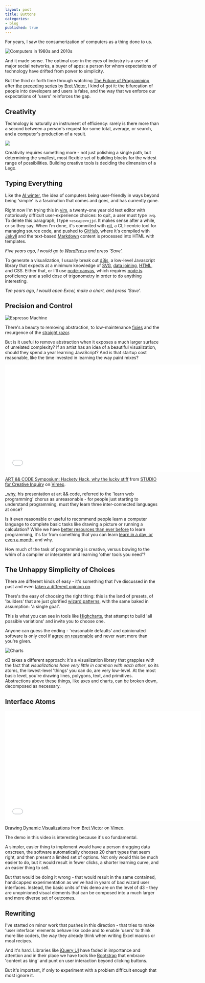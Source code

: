 ```yaml
---
layout: post
title: Buttons
categories:
- blog
published: true
---
```


For years, I saw the consumerization of computers as a thing done to us.

![Computers in 1980s and 2010s](http://farm4.staticflickr.com/3793/9533899268_4952094a37_h.jpg)

And it made sense. The optimal user in the eyes of industry is a
user of major social networks,
a buyer of apps: a person for whom expectations of technology
have drifted from power to simplicity.

But the third or forth time through watching [The Future of Programming](http://vimeo.com/71278954),
after [the](http://vimeo.com/64895205) [preceding](http://vimeo.com/66085662)
[series](http://vimeo.com/67076984) by [Bret Victor](http://worrydream.com/),
I kind of got it: the bifurcation of people into developers and users is false, and the way
that we enforce our expectations of 'users' reinforces the gap.

## Creativity

Technology is naturally an instrument of efficiency:
rarely is there more than a second between a person's request for some total,
average, or search, and a computer's production of a result.

![](http://farm4.staticflickr.com/3799/9627306333_aa63b657c1_b.jpg)

Creativity requires something more - not just polishing a single path,
but determining the smallest, most flexible set of building blocks for the
widest range of possibilities. Building creative tools is deciding the dimension
of a Lego.

## Typing Everything

Like the [AI winter](https://en.wikipedia.org/wiki/AI_winter),
the idea of computers being user-friendly in ways beyond being 'simple' is a
fascination that comes and goes, and has currently gone.

Right now I'm trying this in [vim](http://www.vim.org/), a twenty-one year
old text editor with notoriously difficult user-experience choices: to quit,
a user must type `:wq`. To delete this paragraph, I type `<escape>vjjd`.
It makes sense after a while, or so they say. When I'm done, it's commited
with [git](http://git-scm.com/), a CLI-centric tool for managing source code,
and pushed to [GitHub](https://github.com/), where it's compiled with [Jekyll](http://jekyllrb.com/)
and the text-based [Markdown](http://daringfireball.net/projects/markdown/) content
is processed into HTML with templates.

_Five years ago, I would go to [WordPress](http://wordpress.org/) and press 'Save'._

To generate a visualization, I usually break out [d3js](http://d3js.org/),
a low-level Javascript library that expects at a minimum knowledge of
[SVG](http://macwright.org/2013/06/25/just-enough-svg.html),
[data joining](http://macwright.org/presentations/dcjq/), [HTML](http://macwright.org/2013/07/07/d3-for-html.html),
and CSS. Either that, or I'll use [node-canvas](https://github.com/learnboost/node-canvas),
which requires [node.js](http://nodejs.org/) proficiency and a solid dose
of trigonometry in order to do anything interesting.

_Ten years ago, I would open Excel, make a chart, and press 'Save'._

## Precision and Control

![Espresso Machine](http://farm4.staticflickr.com/3693/9531287575_60c98800ad_h.jpg)

There's a beauty to removing abstraction, to low-maintenance [fixies](https://en.wikipedia.org/wiki/Fixed-gear_bicycle)
and the resurgence of the [straight razor](https://en.wikipedia.org/wiki/Straight_razor).

But is it useful to remove abstraction when it exposes a much larger surface
of unrelated complexity? If an artist has an idea of a beautiful visualization,
should they spend a year learning JavaScript? And is that startup cost reasonable,
like the time invested in learning the way paint mixes?

<iframe src="//player.vimeo.com/video/5047563?title=0&amp;byline=0&amp;portrait=0" width="640" height="352" frameborder="0" webkitallowfullscreen mozallowfullscreen allowfullscreen></iframe> <p><a href="http://vimeo.com/5047563">ART && CODE Symposium: Hackety Hack, why the lucky stiff</a> from <a href="http://vimeo.com/sfci">STUDIO for Creative Inquiry</a> on <a href="https://vimeo.com">Vimeo</a>.</p>

[_why](http://vimeo.com/5047563), his presentation at art && code, referred
to the 'learn web programming' chorus as unreasonable - for people just
starting to understand programming, must they learn three inter-connected
languages at once?

Is it even reasonable or useful to recommend people learn a computer language to
complete basic tasks like drawing a picture or running a calculation? While
we have [better resources than ever before](http://www.codecademy.com/) to learn programming,
it's far from something that you can learn [learn in a day, or even a month](http://norvig.com/21-days.html),
and why.

How much of the task of programming is creative, versus bowing to the
whim of a compiler or interpreter and learning 'other tools you need'?

## The Unhappy Simplicity of Choices

There are different kinds of easy - it's
something that I've discussed in the past and even [taken a different opinion on](http://macwright.org/presentations/carto/#11).

There's the easy of choosing the right thing: this is the land of presets,
of 'builders' that are just glorified [wizard patterns](http://ui-patterns.com/patterns/Wizard),
with the same baked in assumption: 'a single goal'.

This is what you can see in tools like [Highcharts](http://www.highcharts.com/products/highcharts),
that attempt to build 'all possible variations' and invite you to choose one.

Anyone can guess the ending - 'reasonable defaults' and opinionated software
is only cool if [agree on reasonable](https://twitter.com/tmcw/status/257602386405777408)
and never want more than you're given.

![Charts](http://farm4.staticflickr.com/3722/9533924560_f504e86159_h.jpg)

d3 takes a different approach: it's a visualization library that grapples
with the fact that _visualizations have very little in common with each other_,
so its atoms, the lowest-level 'things' you can do, are very low-level.
At the most basic level, you're drawing lines, polygons, text, and primitives.
Abstractions above these things, like axes and charts, can be broken down,
decomposed as necessary.

## Interface Atoms

<iframe src="//player.vimeo.com/video/66085662?title=0&amp;byline=0&amp;portrait=0" width="640" height="360" frameborder="0" webkitallowfullscreen mozallowfullscreen allowfullscreen></iframe> <p><a href="http://vimeo.com/66085662">Drawing Dynamic Visualizations</a> from <a href="http://vimeo.com/worrydream">Bret Victor</a> on <a href="https://vimeo.com">Vimeo</a>.</p>

The demo in this video is interesting because it's so fundamental.

A simpler, easier thing to implement would have a person dragging data onscreen,
the software automatically chooses 20 chart types that seem right, and then
present a limited set of options. Not only would this be much easier to do,
but it would result in fewer clicks, a shorter learning curve, and an easier
thing to sell.

But that would be doing it wrong - that would result in the same contained,
handicapped experimentation as we've had in years of bad wizard user interfaces.
Instead, the basic units of this demo are on the level of d3 - they are unopinioned
visual elements that can be composed into a much larger and more diverse set of outcomes.

## Rewriting

I've started on minor work that pushes in this direction - that tries to
make 'user interface' elements behave like code and to enable 'users' to
think more like coders, the way they already think when writing Excel macros
or meal recipes.

And it's hard. Libraries like [jQuery UI](http://jqueryui.com/) have faded in importance and attention
and in their place we have tools like [Bootstrap](http://getbootstrap.com/)
that embrace 'content as king' and punt on user interaction beyond
clicking buttons.

But it's important, if only to experiment with a problem
difficult enough that most ignore it.
